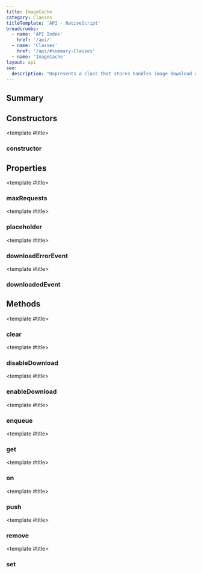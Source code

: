 ```yaml
---
title: ImageCache
category: Classes
titleTemplate: 'API - NativeScript'
breadcrumbs:
  - name: 'API Index'
    href: '/api/'
  - name: 'Classes'
    href: '/api/#summary-Classes'
  - name: 'ImageCache'
layout: api
seo:
  description: "Represents a class that stores handles image download requests and caches the already downloaded images."
---
```


<!-- This page is auto generated, do not edit manually. -->
<!-- Run "yarn generate:api-docs" to regenerate -->

<script setup lang="ts">
  import { provide } from "vue";
  import API_DATA from "./ImageCache.data.json";
  
  provide('API_DATA', API_DATA);
</script>

<APIRefHierarchy v-once />

<APIRefComment commentBase64="eyJibG9ja1RhZ3MiOltdLCJtb2RpZmllclRhZ3MiOnt9LCJzdW1tYXJ5IjpbeyJraW5kIjoidGV4dCIsInRleHQiOiJSZXByZXNlbnRzIGEgY2xhc3MgdGhhdCBzdG9yZXMgaGFuZGxlcyBpbWFnZSBkb3dubG9hZCByZXF1ZXN0cyBhbmQgY2FjaGVzIHRoZSBhbHJlYWR5IGRvd25sb2FkZWQgaW1hZ2VzLiJ9XX0=" v-once />

## <Heading ignore>Summary</Heading>

<APIRefSummary v-once />

## Constructors

<div class="">

<APIRef for="15677" v-once>

<template #title>

### constructor

</template>

</APIRef>

</div>

## Properties

<div class="">

<APIRef for="15680" v-once>

<template #title>

### maxRequests

</template>

</APIRef>

</div>

<div class="">

<APIRef for="15679" v-once>

<template #title>

### placeholder

</template>

</APIRef>

</div>

<div class="isPublic isStatic">

<APIRef for="15635" v-once>

<template #title>

### downloadErrorEvent

</template>

</APIRef>

</div>

<div class="isPublic isStatic">

<APIRef for="15634" v-once>

<template #title>

### downloadedEvent

</template>

</APIRef>

</div>

## Methods

<div class="">

<APIRef for="15701" v-once>

<template #title>

### clear

</template>

</APIRef>

</div>

<div class="">

<APIRef for="15683" v-once>

<template #title>

### disableDownload

</template>

</APIRef>

</div>

<div class="">

<APIRef for="15681" v-once>

<template #title>

### enableDownload

</template>

</APIRef>

</div>

<div class="">

<APIRef for="15688" v-once>

<template #title>

### enqueue

</template>

</APIRef>

</div>

<div class="">

<APIRef for="15691" v-once>

<template #title>

### get

</template>

</APIRef>

</div>

<div class="">

<APIRef for="15703" v-once>

<template #title>

### on

</template>

</APIRef>

</div>

<div class="">

<APIRef for="15685" v-once>

<template #title>

### push

</template>

</APIRef>

</div>

<div class="">

<APIRef for="15698" v-once>

<template #title>

### remove

</template>

</APIRef>

</div>

<div class="">

<APIRef for="15694" v-once>

<template #title>

### set

</template>

</APIRef>

</div>
